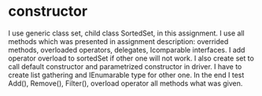 # constructor
I use generic class set<T>, child class SortedSet<T>, in this assignment. 
I use all methods which was presented in assignment description: overrided methods, overloaded operators, delegates, Icomparable interfaces. 
I add operator overload to sortedSet<T> if other one will not work. 
I also create set<T> to call default constructor and parametrized constructor in driver. 
I have to create list gathering and IEnumarable type for other one. 
In the end I test Add(), Remove(), Filter(), overload operator all methods what was given.
